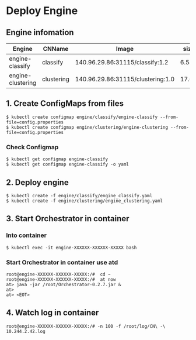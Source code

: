 
# Deploy Engine

## Engine infomation
|Engine|CNName|Image|size|
|-|-|-|-|
|engine-classify|classify|140.96.29.86:31115/classify:1.2|6.54G|
|engine-clustering|clustering|140.96.29.86:31115/clustering:1.0|17.6G|

## 1. Create ConfigMaps from files

```shell
$ kubectl create configmap engine/classify/engine-classify --from-file=config.properties
$ kubectl create configmap engine/clustering/engine-clustering --from-file=config.properties
```

### Check Configmap

```shell
$ kubectl get configmap engine-classify
$ kubectl get configmap engine-classify -o yaml
```

## 2. Deploy engine

```shell
$ kubectl create -f engine/classify/engine_classify.yaml
$ kubectl create -f engine/clustering/engine_clustering.yaml
```

## 3. Start Orchestrator in container


### Into container
```shell
$ kubectl exec -it engine-XXXXXX-XXXXXX-XXXXX bash
```

### Start Orchestrator in container use atd
```shell
root@engine-XXXXXX-XXXXXX-XXXXX:/#  cd ~
root@engine-XXXXXX-XXXXXX-XXXXX:/#  at now
at> java -jar /root/Orchestrator-0.2.7.jar &
at>
at> <EOT>
```

## 4. Watch log in container
```shell
root@engine-XXXXXX-XXXXXX-XXXXX:/# -n 100 -f /root/log/CN\ -\ 10.244.2.42.log
```